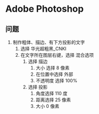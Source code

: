 # Adobe Photoshop

## 问题

1. 制作粗体、描边、有下方投影的文字
    1. 选择 华光超粗黑_CNKI
    1. 在文字所在图层右键，选择 混合选项
        1. 选择 描边
            1. 大小 选择 8 像素
            1. 在位置中选择 外部
            1. 不透明度 选择 100%
        1. 选择 投影
            1. 角度选择 110 度
            1. 距离选择 25 像素
            1. 大小 0 像素
